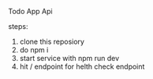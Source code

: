 Todo App Api

steps:
1. clone this reposiory
2. do npm i
3. start service with npm run dev
4. hit / endpoint for helth check endpoint

